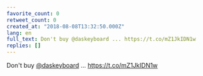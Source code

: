 ```yaml
---
favorite_count: 0
retweet_count: 0
created_at: "2018-08-08T13:32:50.000Z"
lang: en
full_text: Don't buy @daskeyboard ... https://t.co/mZ1JkIDN1w
replies: []
---
```


Don't buy [@daskeyboard](https://twitter.com/daskeyboard) ...
<https://t.co/mZ1JkIDN1w>
